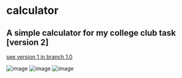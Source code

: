 # calculator

## A simple calculator for my college club task [version 2]
   [see version 1 in branch 1.0](https://github.com/raj-coder-2019/calculator/tree/1.0#readme)
    
![image](https://user-images.githubusercontent.com/99308084/174448480-7ed70231-e721-4ac2-b466-5c0a4810b81c.png)
![image](https://user-images.githubusercontent.com/99308084/174448934-73dbd663-b858-4401-adf4-d6428878a37a.png)
![image](https://user-images.githubusercontent.com/99308084/174448914-d4134bb4-8d40-4780-8e8e-6ac311a11e7e.png)


